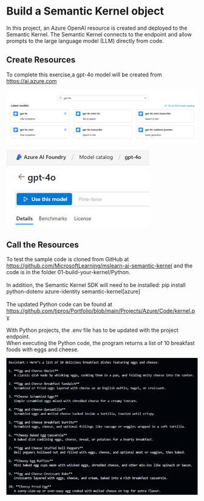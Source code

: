 # Build a Semantic Kernel object

In this project, an Azure OpenAI resource is created and deployed to the Semantic Kernel.
The Semantic Kernel connects to the endpoint and allow prompts to the large language model (LLM) directly from code.
 </br>

## Create Resources
To complete this exercise,a gpt-4o model will be created from https://ai.azure.com
<p><img src="https://github.com/tipros/Portfolio/blob/main/Projects/Azure/Images/Agent/agent-semkernel-seachmodel.png"/></p>
<p><img src="https://github.com/tipros/Portfolio/blob/main/Projects/Azure/Images/Agent/agent-semkernel-usethismodel.png"/></p>


## Call the Resources
To test  the sample code is cloned from GitHub at https://github.com/MicrosoftLearning/mslearn-ai-semantic-kernel
and the code is in the folder 01-build-your-kernel/Python.
</br></br>
In addition, the Semantic Kernel SDK will need to be installed: pip install python-dotenv azure-identity semantic-kernel[azure]
</br></br>
The updated Python code can be found at https://github.com/tipros/Portfolio/blob/main/Projects/Azure/Code/kernel.py
</br></br>
With Python projects, the .env file has to be updated with the project endpoint.
</br>
When executing the Python code, the program returns a list of 10 breakfast foods with eggs and cheese.
<p><img src="https://github.com/tipros/Portfolio/blob/main/Projects/Azure/Images/Kernel/01-vscode-output.png"/></p>
